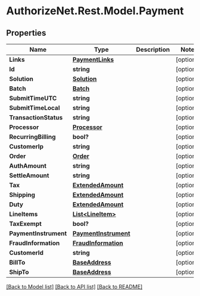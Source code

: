 # AuthorizeNet.Rest.Model.Payment
## Properties

Name | Type | Description | Notes
------------ | ------------- | ------------- | -------------
**Links** | [**PaymentLinks**](PaymentLinks.md) |  | [optional] 
**Id** | **string** |  | [optional] 
**Solution** | [**Solution**](Solution.md) |  | [optional] 
**Batch** | [**Batch**](Batch.md) |  | [optional] 
**SubmitTimeUTC** | **string** |  | [optional] 
**SubmitTimeLocal** | **string** |  | [optional] 
**TransactionStatus** | **string** |  | [optional] 
**Processor** | [**Processor**](Processor.md) |  | [optional] 
**RecurringBilling** | **bool?** |  | [optional] 
**CustomerIp** | **string** |  | [optional] 
**Order** | [**Order**](Order.md) |  | [optional] 
**AuthAmount** | **string** |  | [optional] 
**SettleAmount** | **string** |  | [optional] 
**Tax** | [**ExtendedAmount**](ExtendedAmount.md) |  | [optional] 
**Shipping** | [**ExtendedAmount**](ExtendedAmount.md) |  | [optional] 
**Duty** | [**ExtendedAmount**](ExtendedAmount.md) |  | [optional] 
**LineItems** | [**List&lt;LineItem&gt;**](LineItem.md) |  | [optional] 
**TaxExempt** | **bool?** |  | [optional] 
**PaymentInstrument** | [**PaymentInstrument**](PaymentInstrument.md) |  | [optional] 
**FraudInformation** | [**FraudInformation**](FraudInformation.md) |  | [optional] 
**CustomerId** | **string** |  | [optional] 
**BillTo** | [**BaseAddress**](BaseAddress.md) |  | [optional] 
**ShipTo** | [**BaseAddress**](BaseAddress.md) |  | [optional] 

[[Back to Model list]](../README.md#documentation-for-models) [[Back to API list]](../README.md#documentation-for-api-endpoints) [[Back to README]](../README.md)

